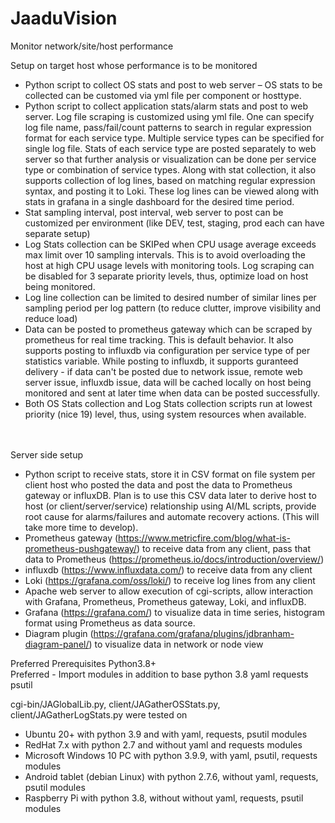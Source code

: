 # JaaduVision
 Monitor network/site/host performance

Setup on target host whose performance is to be monitored
- Python script to collect OS stats and post to web server – OS stats to be collected can be customed via yml file per component or hosttype.  
- Python script to collect application stats/alarm stats and post to web server. Log file scraping is customized using yml file. One can specify log file name, pass/fail/count patterns to search in regular expression format for each service type. Multiple service types can be specified for single log file. Stats of each service type are posted separately to web server so that further analysis or visualization can be done per service type or combination of service types. Along with stat collection, it also supports collection of log lines, based on matching regular expression syntax, and posting it to Loki. These log lines can be viewed along with stats in grafana in a single dashboard for the desired time period.
- Stat sampling interval, post interval, web server to post can be customized per environment (like DEV, test, staging, prod each can have separate setup)
- Log Stats collection can be  SKIPed when CPU usage average exceeds max limit over 10 sampling intervals. This is to avoid overloading the host at high CPU usage levels with monitoring tools. Log scraping can be disabled for 3 separate priority levels, thus, optimize load on host being monitored.
- Log line collection can be limited to desired number of similar lines per sampling period per log pattern (to reduce clutter, improve visibility and reduce load) 
- Data can be posted to prometheus gateway which can be scraped by prometheus for real time tracking. This is default behavior. It also supports posting to influxdb via configuration per service type of per statistics variable. While posting to influxdb, it supports guranteed delivery - if data can't be posted due to network issue, remote web server issue, influxdb issue, data will be cached locally on host being monitored and sent at later time when data can be posted successfully.
- Both OS Stats collection and Log Stats collection scripts run at lowest priority (nice 19) level, thus, using system resources when available. 

<br><br>Server side setup
- Python script to receive stats, store it in CSV format on file system per client host who posted the data and post the data to Prometheus gateway or influxDB. Plan is to use this CSV data later to derive host to host (or client/server/service) relationship using AI/ML scripts, provide root cause for alarms/failures and automate recovery actions. (This will take more time to develop).
- Prometheus gateway (https://www.metricfire.com/blog/what-is-prometheus-pushgateway/) to receive data from any client, pass that data to Prometheus (https://prometheus.io/docs/introduction/overview/)
- influxdb (https://www.influxdata.com/) to receive data from any client
- Loki (https://grafana.com/oss/loki/) to receive log lines from any client
- Apache web server to allow execution of cgi-scripts, allow interaction with Grafana, Prometheus, Prometheus gateway, Loki, and influxDB.
- Grafana (https://grafana.com/) to visualize data in time series, histogram format using Prometheus as data source.
- Diagram plugin (https://grafana.com/grafana/plugins/jdbranham-diagram-panel/) to visualize data in network or node view

Preferred Prerequisites
     Python3.8+
<br>Preferred - Import modules in addition to base python 3.8 
  yaml
  requests
  psutil

cgi-bin/JAGlobalLib.py, client/JAGatherOSStats.py, client/JAGatherLogStats.py were tested on 
   - Ubuntu 20+ with python 3.9 and with yaml, requests, psutil modules
   - RedHat 7.x with python 2.7 and without yaml and requests modules
   - Microsoft Windows 10 PC with python 3.9.9, with yaml, psutil, requests modules
   - Android tablet (debian Linux) with python 2.7.6, without yaml, requests, psutil modules
   - Raspberry Pi with python 3.8, without without yaml, requests, psutil modules
